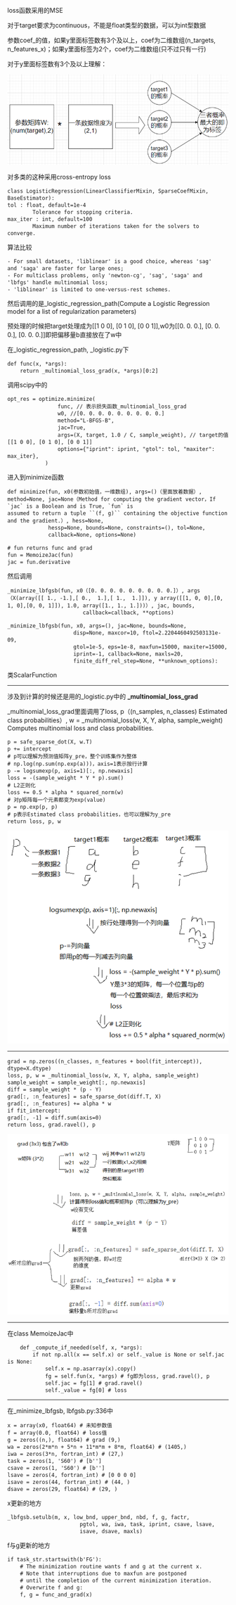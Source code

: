 loss函数采用的MSE

对于target要求为continuous，不能是float类型的数据，可以为int型数据

参数coef_的值，如果y里面标签数有3个及以上，coef为二维数组(n_targets, n_features_x)；如果y里面标签为2个，coef为二维数组(只不过只有一行)

对于y里面标签数有3个及以上理解：

![image-20220616100232177](https://raw.githubusercontent.com/liang636600/cloudImg/master/images/image-20220616100232177.png)

对多类的这种采用cross-entropy loss

```
class LogisticRegression(LinearClassifierMixin, SparseCoefMixin, BaseEstimator):
tol : float, default=1e-4
        Tolerance for stopping criteria.
max_iter : int, default=100
        Maximum number of iterations taken for the solvers to converge.
```

算法比较

```
- For small datasets, 'liblinear' is a good choice, whereas 'sag'
and 'saga' are faster for large ones;
- For multiclass problems, only 'newton-cg', 'sag', 'saga' and
'lbfgs' handle multinomial loss;
- 'liblinear' is limited to one-versus-rest schemes.
```

然后调用的是_logistic_regression_path(Compute a Logistic Regression model for a list of regularization parameters)

预处理的时候把target处理成为[[1 0 0], [0 1 0], [0 0 1]],w0为[[0. 0. 0.], [0. 0. 0.], [0. 0. 0.]]即把偏移量b直接放在了w中

在_logistic_regression_path, _logistic.py下

```
def func(x, *args):
	return _multinomial_loss_grad(x, *args)[0:2]
```

调用scipy中的

```
opt_res = optimize.minimize(
                func, // 表示损失函数_multinomial_loss_grad
                w0, //[0. 0. 0. 0. 0. 0. 0. 0. 0.]
                method="L-BFGS-B",
                jac=True,
                args=(X, target, 1.0 / C, sample_weight), // target的值[[1 0 0], [0 1 0], [0 0 1]]
                options={"iprint": iprint, "gtol": tol, "maxiter": max_iter},
            )
```

进入到minimize函数

```
def minimize(fun, x0(参数初始值，一维数组), args=()（里面放着数据）, method=None, jac=None（Method for computing the gradient vector，If `jac` is a Boolean and is True, `fun` is 
assumed to return a tuple ``(f, g)`` containing the objective function and the gradient.）, hess=None,
             hessp=None, bounds=None, constraints=(), tol=None,
             callback=None, options=None)
```

```
# fun returns func and grad
fun = MemoizeJac(fun)
jac = fun.derivative
```

然后调用

```
_minimize_lbfgsb(fun, x0（[0. 0. 0. 0. 0. 0. 0. 0. 0.]）, args（X(array([[ 1., -1.],[ 0.,  1.],[ 1.,  1.]]), y array([[1, 0, 0],[0, 1, 0],[0, 0, 1]]), 1.0, array([1., 1., 1.]))）, jac, bounds,
                        callback=callback, **options)
```

```
_minimize_lbfgsb(fun, x0, args=(), jac=None, bounds=None,
                     disp=None, maxcor=10, ftol=2.2204460492503131e-09,
                     gtol=1e-5, eps=1e-8, maxfun=15000, maxiter=15000,
                     iprint=-1, callback=None, maxls=20,
                     finite_diff_rel_step=None, **unknown_options):
```

类ScalarFunction

---

涉及到计算的时候还是用的_logistic.py中的 **_multinomial_loss_grad**

_multinomial_loss_grad里面调用了loss, p（(n_samples, n_classes) Estimated class probabilities）, w = _multinomial_loss(w, X, Y, alpha, sample_weight) Computes multinomial loss and class probabilities.

```
p = safe_sparse_dot(X, w.T)
p += intercept
# p可以理解为预测值矩阵y_pre，整个训练集作为整体
# np.log(np.sum(np.exp(a)))，axis=1表示按行计算
p -= logsumexp(p, axis=1)[:, np.newaxis]
loss = -(sample_weight * Y * p).sum()
# L2正则化
loss += 0.5 * alpha * squared_norm(w)
# 对p矩阵每一个元素都变为exp(value)
p = np.exp(p, p)
# p表示Estimated class probabilities，也可以理解为y_pre
return loss, p, w
```

![image-20220616171818592](https://raw.githubusercontent.com/liang636600/cloudImg/master/images/image-20220616171818592.png)

---

```
grad = np.zeros((n_classes, n_features + bool(fit_intercept)), dtype=X.dtype)
loss, p, w = _multinomial_loss(w, X, Y, alpha, sample_weight)
sample_weight = sample_weight[:, np.newaxis]
diff = sample_weight * (p - Y)
grad[:, :n_features] = safe_sparse_dot(diff.T, X)
grad[:, :n_features] += alpha * w
if fit_intercept:
grad[:, -1] = diff.sum(axis=0)
return loss, grad.ravel(), p
```

![image-20220616175030599](https://raw.githubusercontent.com/liang636600/cloudImg/master/images/image-20220616175030599.png)

---

在class MemoizeJac中

```
    def _compute_if_needed(self, x, *args):
        if not np.all(x == self.x) or self._value is None or self.jac is None:
            self.x = np.asarray(x).copy()
            fg = self.fun(x, *args) # fg即为loss, grad.ravel(), p
            self.jac = fg[1] # grad.ravel()
            self._value = fg[0] # loss
```

---

在_minimize_lbfgsb, lbfgsb.py:336中

```
x = array(x0, float64) # 未知参数值
f = array(0.0, float64) # loss值
g = zeros((n,), float64) # grad (9,) 
wa = zeros(2*m*n + 5*n + 11*m*m + 8*m, float64) # (1405,) 
iwa = zeros(3*n, fortran_int) # (27,) 
task = zeros(1, 'S60') # [b'']
csave = zeros(1, 'S60') # [b'']
lsave = zeros(4, fortran_int) # [0 0 0 0]
isave = zeros(44, fortran_int) # (44, )
dsave = zeros(29, float64) # (29, )
```

x更新的地方

```
_lbfgsb.setulb(m, x, low_bnd, upper_bnd, nbd, f, g, factr,
                       pgtol, wa, iwa, task, iprint, csave, lsave,
                       isave, dsave, maxls)
```

f与g更新的地方

```
if task_str.startswith(b'FG'):
    # The minimization routine wants f and g at the current x.
    # Note that interruptions due to maxfun are postponed
    # until the completion of the current minimization iteration.
    # Overwrite f and g:
    f, g = func_and_grad(x)
```



